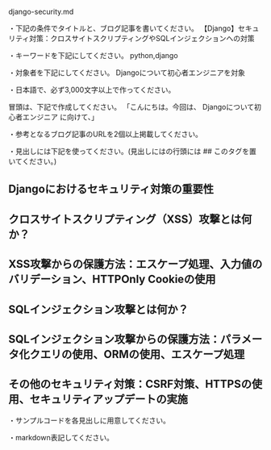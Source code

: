 django-security.md

・下記の条件でタイトルと、ブログ記事を書いてください。
【Django】セキュリティ対策：クロスサイトスクリプティングやSQLインジェクションへの対策

・キーワードを下記にしてください。
python,django

・対象者を下記にしてください。
  Djangoについて初心者エンジニアを対象


・日本語で、必ず3,000文字以上で作ってください。

冒頭は、下記で作成してください。
「こんにちは。今回は、
Djangoについて初心者エンジニア
に向けて、」

・参考となるブログ記事のURLを2個以上掲載してください。

・見出しには下記を使ってください。(見出しにはの行頭には ## このタグを置いてください。)
## Djangoにおけるセキュリティ対策の重要性
## クロスサイトスクリプティング（XSS）攻撃とは何か？
## XSS攻撃からの保護方法：エスケープ処理、入力値のバリデーション、HTTPOnly Cookieの使用
## SQLインジェクション攻撃とは何か？
## SQLインジェクション攻撃からの保護方法：パラメータ化クエリの使用、ORMの使用、エスケープ処理
## その他のセキュリティ対策：CSRF対策、HTTPSの使用、セキュリティアップデートの実施

・サンプルコードを各見出しに用意してください。

・markdown表記してください。

